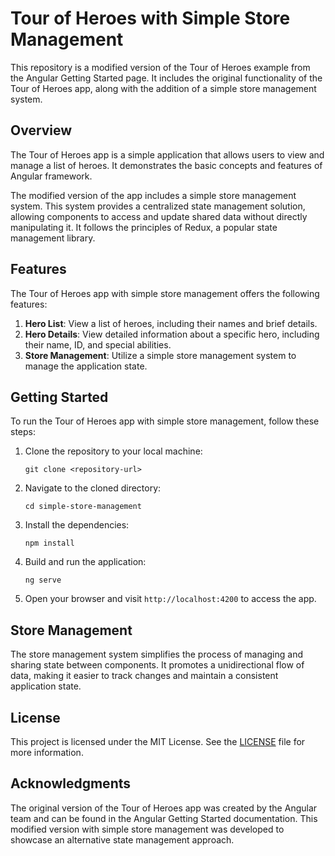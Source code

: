 # Tour of Heroes with Simple Store Management

This repository is a modified version of the Tour of Heroes example from the Angular Getting Started page. It includes the original functionality of the Tour of Heroes app, along with the addition of a simple store management system.

## Overview

The Tour of Heroes app is a simple application that allows users to view and manage a list of heroes. It demonstrates the basic concepts and features of Angular framework.

The modified version of the app includes a simple store management system. This system provides a centralized state management solution, allowing components to access and update shared data without directly manipulating it. It follows the principles of Redux, a popular state management library.

## Features

The Tour of Heroes app with simple store management offers the following features:

1. **Hero List**: View a list of heroes, including their names and brief details.
2. **Hero Details**: View detailed information about a specific hero, including their name, ID, and special abilities.
3. **Store Management**: Utilize a simple store management system to manage the application state.

## Getting Started

To run the Tour of Heroes app with simple store management, follow these steps:

1. Clone the repository to your local machine:

   ```shell
   git clone <repository-url>
   ```

2. Navigate to the cloned directory:

   ```shell
   cd simple-store-management
   ```

3. Install the dependencies:

   ```shell
   npm install
   ```

4. Build and run the application:

   ```shell
   ng serve
   ```

5. Open your browser and visit `http://localhost:4200` to access the app.

## Store Management

The store management system simplifies the process of managing and sharing state between components. It promotes a unidirectional flow of data, making it easier to track changes and maintain a consistent application state.

## License

This project is licensed under the MIT License. See the [LICENSE](LICENSE) file for more information.

## Acknowledgments

The original version of the Tour of Heroes app was created by the Angular team and can be found in the Angular Getting Started documentation. This modified version with simple store management was developed to showcase an alternative state management approach.
